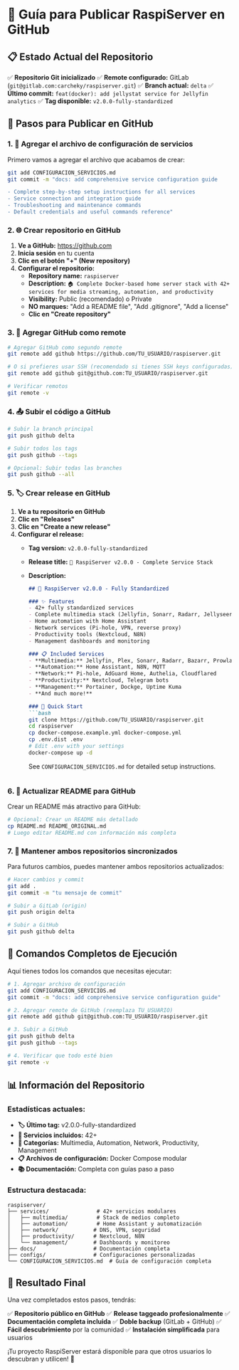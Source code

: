 # 🚀 Guía para Publicar RaspiServer en GitHub

## 📋 Estado Actual del Repositorio

✅ **Repositorio Git inicializado**
✅ **Remote configurado:** GitLab (`git@gitlab.com:carcheky/raspiserver.git`)
✅ **Branch actual:** `delta`
✅ **Último commit:** `feat(docker): add jellystat service for Jellyfin analytics`
✅ **Tag disponible:** `v2.0.0-fully-standardized`

## 🔧 Pasos para Publicar en GitHub

### 1. 📝 Agregar el archivo de configuración de servicios

Primero vamos a agregar el archivo que acabamos de crear:

```bash
git add CONFIGURACION_SERVICIOS.md
git commit -m "docs: add comprehensive service configuration guide

- Complete step-by-step setup instructions for all services
- Service connection and integration guide
- Troubleshooting and maintenance commands
- Default credentials and useful commands reference"
```

### 2. 🌐 Crear repositorio en GitHub

1. **Ve a GitHub:** https://github.com
2. **Inicia sesión** en tu cuenta
3. **Clic en el botón "+" (New repository)**
4. **Configurar el repositorio:**
   - **Repository name:** `raspiserver`
   - **Description:** `🏠 Complete Docker-based home server stack with 42+ services for media streaming, automation, and productivity`
   - **Visibility:** Public (recomendado) o Private
   - **NO marques:** "Add a README file", "Add .gitignore", "Add a license"
   - **Clic en "Create repository"**

### 3. 🔗 Agregar GitHub como remote

```bash
# Agregar GitHub como segundo remote
git remote add github https://github.com/TU_USUARIO/raspiserver.git

# O si prefieres usar SSH (recomendado si tienes SSH keys configuradas):
git remote add github git@github.com:TU_USUARIO/raspiserver.git

# Verificar remotos
git remote -v
```

### 4. 📤 Subir el código a GitHub

```bash
# Subir la branch principal
git push github delta

# Subir todos los tags
git push github --tags

# Opcional: Subir todas las branches
git push github --all
```

### 5. 🏷️ Crear release en GitHub

1. **Ve a tu repositorio en GitHub**
2. **Clic en "Releases"**
3. **Clic en "Create a new release"**
4. **Configurar el release:**
   - **Tag version:** `v2.0.0-fully-standardized`
   - **Release title:** `🎉 RaspiServer v2.0.0 - Complete Service Stack`
   - **Description:**
     ```markdown
     ## 🚀 RaspiServer v2.0.0 - Fully Standardized
     
     ### ✨ Features
     - 42+ fully standardized services
     - Complete multimedia stack (Jellyfin, Sonarr, Radarr, Jellyseerr)
     - Home automation with Home Assistant
     - Network services (Pi-hole, VPN, reverse proxy)
     - Productivity tools (Nextcloud, N8N)
     - Management dashboards and monitoring
     
     ### 📋 Included Services
     - **Multimedia:** Jellyfin, Plex, Sonarr, Radarr, Bazarr, Prowlarr, Jellyseerr
     - **Automation:** Home Assistant, N8N, MQTT
     - **Network:** Pi-hole, AdGuard Home, Authelia, Cloudflared
     - **Productivity:** Nextcloud, Telegram bots
     - **Management:** Portainer, Dockge, Uptime Kuma
     - **And much more!**
     
     ### 🔧 Quick Start
     ```bash
     git clone https://github.com/TU_USUARIO/raspiserver.git
     cd raspiserver
     cp docker-compose.example.yml docker-compose.yml
     cp .env.dist .env
     # Edit .env with your settings
     docker-compose up -d
     ```
     
     See `CONFIGURACION_SERVICIOS.md` for detailed setup instructions.
     ```

### 6. 📝 Actualizar README para GitHub

Crear un README más atractivo para GitHub:

```bash
# Opcional: Crear un README más detallado
cp README.md README_ORIGINAL.md
# Luego editar README.md con información más completa
```

### 7. 🔄 Mantener ambos repositorios sincronizados

Para futuros cambios, puedes mantener ambos repositorios actualizados:

```bash
# Hacer cambios y commit
git add .
git commit -m "tu mensaje de commit"

# Subir a GitLab (origin)
git push origin delta

# Subir a GitHub
git push github delta
```

## 🎯 Comandos Completos de Ejecución

Aquí tienes todos los comandos que necesitas ejecutar:

```bash
# 1. Agregar archivo de configuración
git add CONFIGURACION_SERVICIOS.md
git commit -m "docs: add comprehensive service configuration guide"

# 2. Agregar remote de GitHub (reemplaza TU_USUARIO)
git remote add github git@github.com:TU_USUARIO/raspiserver.git

# 3. Subir a GitHub
git push github delta
git push github --tags

# 4. Verificar que todo esté bien
git remote -v
```

## 📊 Información del Repositorio

### Estadísticas actuales:
- **🏷️ Último tag:** v2.0.0-fully-standardized
- **📂 Servicios incluidos:** 42+
- **🔧 Categorías:** Multimedia, Automation, Network, Productivity, Management
- **📋 Archivos de configuración:** Docker Compose modular
- **📚 Documentación:** Completa con guías paso a paso

### Estructura destacada:
```
raspiserver/
├── services/               # 42+ servicios modulares
│   ├── multimedia/         # Stack de medios completo
│   ├── automation/         # Home Assistant y automatización
│   ├── network/           # DNS, VPN, seguridad
│   ├── productivity/      # Nextcloud, N8N
│   └── management/        # Dashboards y monitoreo
├── docs/                  # Documentación completa
├── configs/               # Configuraciones personalizadas
└── CONFIGURACION_SERVICIOS.md  # Guía de configuración completa
```

## 🎉 Resultado Final

Una vez completados estos pasos, tendrás:

✅ **Repositorio público en GitHub**
✅ **Release taggeado profesionalmente**
✅ **Documentación completa incluida**
✅ **Doble backup** (GitLab + GitHub)
✅ **Fácil descubrimiento** por la comunidad
✅ **Instalación simplificada** para usuarios

¡Tu proyecto RaspiServer estará disponible para que otros usuarios lo descubran y utilicen! 🚀
